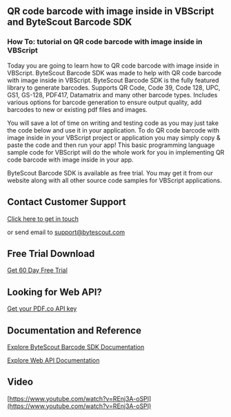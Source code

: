 ## QR code barcode with image inside in VBScript and ByteScout Barcode SDK

### How To: tutorial on QR code barcode with image inside in VBScript

Today you are going to learn how to QR code barcode with image inside in VBScript. ByteScout Barcode SDK was made to help with QR code barcode with image inside in VBScript. ByteScout Barcode SDK is the fully featured library to generate barcodes. Supports QR Code, Code 39, Code 128, UPC, GS1, GS-128, PDF417, Datamatrix and many other barcode types. Includes various options for barcode generation to ensure output quality, add barcodes to new or existing pdf files and images.

You will save a lot of time on writing and testing code as you may just take the code below and use it in your application. To do QR code barcode with image inside in your VBScript project or application you may simply copy & paste the code and then run your app! This basic programming language sample code for VBScript will do the whole work for you in implementing QR code barcode with image inside in your app.

ByteScout Barcode SDK is available as free trial. You may get it from our website along with all other source code samples for VBScript applications.

## Contact Customer Support

[Click here to get in touch](https://bytescout.zendesk.com/hc/en-us/requests/new?subject=ByteScout%20Barcode%20SDK%20Question)

or send email to [support@bytescout.com](mailto:support@bytescout.com?subject=ByteScout%20Barcode%20SDK%20Question) 

## Free Trial Download

[Get 60 Day Free Trial](https://bytescout.com/download/web-installer?utm_source=github-readme)

## Looking for Web API? 

[Get your PDF.co API key](https://pdf.co/documentation/api?utm_source=github-readme)

## Documentation and Reference

[Explore ByteScout Barcode SDK Documentation](https://bytescout.com/documentation/index.html?utm_source=github-readme)

[Explore Web API Documentation](https://pdf.co/documentation/api?utm_source=github-readme)

## Video

[https://www.youtube.com/watch?v=REnj3A-oSPI](https://www.youtube.com/watch?v=REnj3A-oSPI)